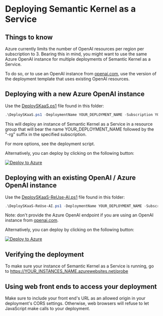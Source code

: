 # Deploying Semantic Kernel as a Service

## Things to know

Azure currently limits the number of OpenAI resources per region per subscription to 3. Bearing this in mind, you might want to use the same Azure OpenAI instance for multiple deployments of Semantic Kernel as a Service.

To do so, or to use an OpenAI instance from [openai.com](https://openai.com), use the version of the deployment template that uses existing OpenAI resources.

## Deploying with a new Azure OpenAI instance

Use the [DeploySKaaS.ps1](DeploySKaaS.ps1) file found in this folder:
```powershell
.\DeploySKaaS.ps1 -DeploymentName YOUR_DEPLOYMENT_NAME -Subscription YOUR_SUBSCRIPTION_ID
```

This will deploy an instance of Semantic Kernel as a Service in a resource group that will bear the name YOUR_DEPLOYMENT_NAME followed by the "-rg" suffix in the specified subscription.

For more options, see the deployment script.

Alternatively, you can deploy by clicking on the following button:

[![Deploy to Azure](https://aka.ms/deploytoazurebutton)](https://portal.azure.com/#create/Microsoft.Template/uri/https%3A%2F%2Fraw.githubusercontent.com%2Fglahaye%2Fsemantic-kernel%2Fdeploy%2Fsamples%2Fapps%2Fcopilot-chat-app%2Fwebapi%2FDeploymentTemplates%2Fsk.json)

## Deploying with an existing OpenAI / Azure OpenAI instance

Use the [DeploySKaaS-ReUse-AI.ps1](DeploySKaaS-ReUse-AI.ps1) file found in this folder:
```powershell
.\DeploySKaaS-ReUse-AI.ps1 -DeploymentName YOUR_DEPLOYMENT_NAME -Subscription YOUR_SUBSCRIPTION_ID -Endpoint "YOUR_AZURE_OPENAI_ENDPOINT"
```

Note: don't provide the Azure OpenAI endpoint if you are using an OpenAI instance from [openai.com](https://openai.com).

Alternatively, you can deploy by clicking on the following button:

[![Deploy to Azure](https://aka.ms/deploytoazurebutton)](https://portal.azure.com/#create/Microsoft.Template/uri/https%3A%2F%2Fraw.githubusercontent.com%2Fglahaye%2Fsemantic-kernel%2Fdeploy%2Fsamples%2Fapps%2Fcopilot-chat-app%2Fwebapi%2FDeploymentTemplates%2Fsk-existing-ai.json)

## Verifying the deployment

To make sure your instance of Semantic Kernel as a Service is running, go to
https://YOUR_INSTANCES_NAME.azurewebsites.net/probe

## Using web front ends to access your deployment

Make sure to include your front end's URL as an allowed origin in your deployment's CORS settings. Otherwise, web browsers will refuse to let JavaScript make calls to your deployment.